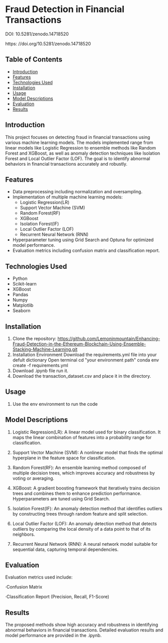 # Fraud Detection in Financial Transactions

 DOI: 10.5281/zenodo.14718520

 https: //doi.org/10.5281/zenodo.14718520

## Table of Contents
- [Introduction](#introduction)
- [Features](#features)
- [Technologies Used](#technologies-used)
- [Installation](#installation)
- [Usage](#usage)
- [Model Descriptions](#model-descriptions)
- [Evaluation](#evaluation)
- [Results](#results)

## Introduction
This project focuses on detecting fraud in financial transactions using various machine learning models. The models implemented range from linear models like Logistic Regression to ensemble methods like Random Forest and XGBoost, as well as anomaly detection techniques like Isolation Forest and Local Outlier Factor (LOF). The goal is to identify abnormal behaviors in financial transactions accurately and robustly.

## Features
- Data preprocessing including normalization and oversampling.
- Implementation of multiple machine learning models:
  - Logistic Regression(LR)
  - Support Vector Machine (SVM)
  - Random Forest(RF)
  - XGBoost
  - Isolation Forest(IF)
  - Local Outlier Factor (LOF)
  - Recurrent Neural Network (RNN)
- Hyperparameter tuning using Grid Search and Optuna for optimized model performance.
- Evaluation metrics including confusion matrix and classification report.

## Technologies Used
- Python
- Scikit-learn
- XGBoost
- Pandas
- Numpy
- Matplotlib
- Seaborn

## Installation
  1. Clone the repository:
     https://github.com/Lemoninmountain/Enhancing-Fraud-Detection-in-the-Ethereum-Blockchain-Using-Ensemble-Stacking-Machine-Learning.git
  2. Installation Environment
     Download the requirements.yml file into your defult dictionary
     Open terminal
     cd "your environment path"
     conda env create -f requirements.yml
  3. Download .ipynb file run it.
  4. Download the transaction_dataset.csv and place it in the directory.

## Usage
  1. Use the env environment to run the code

## Model Descriptions
  1. Logistic Regression(LR):
  A linear model used for binary classification. It maps the linear combination of features into a probability range for classification.
  
  2. Support Vector Machine (SVM):
  A nonlinear model that finds the optimal hyperplane in the feature space for classification.
  
  3. Random Forest(RF):
  An ensemble learning method composed of multiple decision trees, which improves accuracy and robustness by voting or averaging.
  
  4. XGBoost:
  A gradient boosting framework that iteratively trains decision trees and combines them to enhance prediction performance. Hyperparameters are tuned using Grid Search.
  
  5. Isolation Forest(IF):
  An anomaly detection method that identifies outliers by constructing trees through random feature and split selection.
  
  6. Local Outlier Factor (LOF):
  An anomaly detection method that detects outliers by comparing the local density of a data point to that of its neighbors.
  
  7. Recurrent Neural Network (RNN):
  A neural network model suitable for sequential data, capturing temporal dependencies.

## Evaluation
Evaluation metrics used include:

  ·Confusion Matrix
  
  ·Classification Report (Precision, Recall, F1-Score)

## Results
The proposed methods show high accuracy and robustness in identifying abnormal behaviors in financial transactions. Detailed evaluation results and model performance are provided in the .ipynb.
